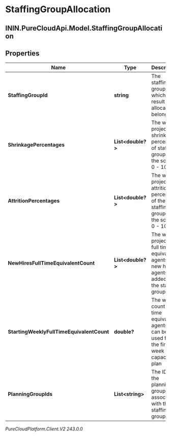 # StaffingGroupAllocation

## ININ.PureCloudApi.Model.StaffingGroupAllocation

## Properties

|Name | Type | Description | Notes|
|------------ | ------------- | ------------- | -------------|
| **StaffingGroupId** | **string** | The staffing group to which the result allocation belongs | |
| **ShrinkagePercentages** | **List&lt;double?&gt;** | The weekly projected shrinkage percentage of staffing group, in the scale of 0 - 100 | |
| **AttritionPercentages** | **List&lt;double?&gt;** | The weekly projected attrition percentage of the staffing group, in the scale of 0 - 100 | |
| **NewHiresFullTimeEquivalentCount** | **List&lt;double?&gt;** | The weekly projected full time equivalent agents of new hire agents added to the staffing group | [optional] |
| **StartingWeeklyFullTimeEquivalentCount** | **double?** | The weekly count of full time equivalent agents that can be used for the first week of the capacity plan | |
| **PlanningGroupIds** | **List&lt;string&gt;** | The IDs of the planning groups associated with this staffing group | [optional] |



_PureCloudPlatform.Client.V2 243.0.0_
